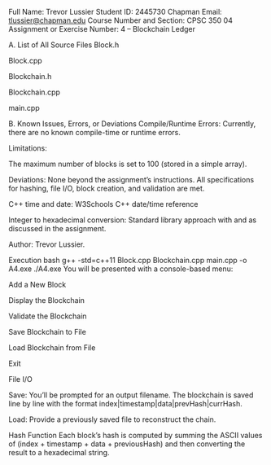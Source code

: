 Full Name: Trevor Lussier
Student ID: 2445730
Chapman Email: tlussier@chapman.edu
Course Number and Section: CPSC 350 04
Assignment or Exercise Number: 4 – Blockchain Ledger

A. List of All Source Files
Block.h

Block.cpp

Blockchain.h

Blockchain.cpp

main.cpp

B. Known Issues, Errors, or Deviations
Compile/Runtime Errors: Currently, there are no known compile-time or runtime errors.

Limitations:

The maximum number of blocks is set to 100 (stored in a simple array).

Deviations: None beyond the assignment’s instructions. All specifications for hashing, file I/O, block creation, and validation are met.


C++ time and date: W3Schools C++ date/time reference

Integer to hexadecimal conversion: Standard library approach with <sstream> and <iomanip> as discussed in the assignment.

Author: Trevor Lussier.

Execution
bash
g++ -std=c++11 Block.cpp Blockchain.cpp main.cpp -o A4.exe
./A4.exe
You will be presented with a console-based menu:

Add a New Block

Display the Blockchain

Validate the Blockchain

Save Blockchain to File

Load Blockchain from File

Exit

File I/O

Save: You’ll be prompted for an output filename. The blockchain is saved line by line with the format index|timestamp|data|prevHash|currHash.

Load: Provide a previously saved file to reconstruct the chain.

Hash Function
Each block’s hash is computed by summing the ASCII values of (index + timestamp + data + previousHash) and then converting the result to a hexadecimal string.

